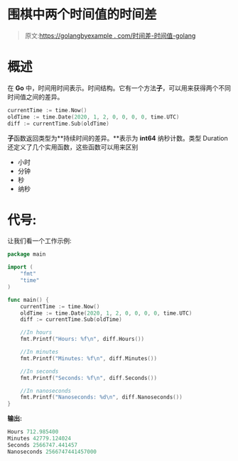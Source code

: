 # 围棋中两个时间值的时间差

> 原文:[https://golangbyexample . com/时间差-时间值-golang](https://golangbyexample.com/time-difference-between-two-time-value-golang)

# **概述**

在 **Go** 中，时间用时间表示。时间结构。它有一个方法**子**，可以用来获得两个不同时间值之间的差异。

```go
currentTime := time.Now()
oldTime := time.Date(2020, 1, 2, 0, 0, 0, 0, time.UTC)
diff := currentTime.Sub(oldTime)
```

**子**函数返回类型为**持续时间的差异。**表示为 **int64** 纳秒计数。类型 Duration 还定义了几个实用函数，这些函数可以用来区别

*   小时
*   分钟
*   秒
*   纳秒

# **代号:**

让我们看一个工作示例:

```go
package main

import (
    "fmt"
    "time"
)

func main() {
    currentTime := time.Now()
    oldTime := time.Date(2020, 1, 2, 0, 0, 0, 0, time.UTC)
    diff := currentTime.Sub(oldTime)

    //In hours
    fmt.Printf("Hours: %f\n", diff.Hours())

    //In minutes
    fmt.Printf("Minutes: %f\n", diff.Minutes())

    //In seconds
    fmt.Printf("Seconds: %f\n", diff.Seconds())

    //In nanoseconds
    fmt.Printf("Nanoseconds: %d\n", diff.Nanoseconds())
}
```

**输出:**

```go
Hours 712.985400
Minutes 42779.124024
Seconds 2566747.441457
Nanoseconds 2566747441457000
```